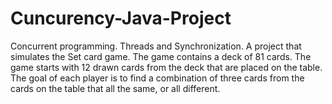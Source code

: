 # Cuncurency-Java-Project
Concurrent programming. Threads and Synchronization.
A project that simulates the Set card game.
The game contains a deck of 81 cards.
The game starts with 12 drawn cards from the deck that are placed on the table.
The goal of each player is to find a combination of three cards from the cards on the table that all the same, or all different.

